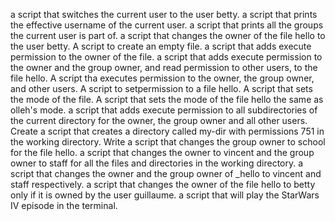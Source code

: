  a script that switches the current user to the user betty.
a script that prints the effective username of the current user.
 a script that prints all the groups the current user is part of.
 a script that changes the owner of the file hello to the user betty.
A script to create an empty file.
 a script that adds execute permission to the owner of the file.
a script that adds execute permission to the owner and the group owner, and read permission to other users, to the file hello.
A script tha executes permission to the owner, the group owner, and other users.
A script to setpermission to a file hello.
A script that sets the mode of the file. 
A script that sets the mode of the file hello the same as olleh's mode.
 a script that adds execute permission to all subdirectories of the current directory for the owner, the group owner and all other users.
Create a script that creates a directory called my-dir with permissions 751 in the working directory.
Write a script that changes the group owner to school for the file hello.
a script that changes the owner to vincent and the group owner to staff for all the files and directories in the working directory.
a script that changes the owner and the group owner of _hello to vincent and staff respectively.
 a script that changes the owner of the file hello to betty only if it is owned by the user guillaume.
a script that will play the StarWars IV episode in the terminal.
